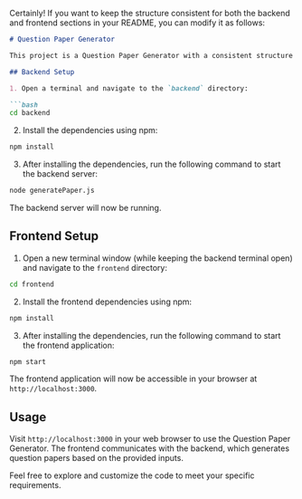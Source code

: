 Certainly! If you want to keep the structure consistent for both the backend and frontend sections in your README, you can modify it as follows:

```markdown
# Question Paper Generator

This project is a Question Paper Generator with a consistent structure for both the backend and frontend. Follow the instructions below to set up and run the application.

## Backend Setup

1. Open a terminal and navigate to the `backend` directory:

```bash
cd backend
```

2. Install the dependencies using npm:

```bash
npm install
```

3. After installing the dependencies, run the following command to start the backend server:

```bash
node generatePaper.js
```

The backend server will now be running.

## Frontend Setup

1. Open a new terminal window (while keeping the backend terminal open) and navigate to the `frontend` directory:

```bash
cd frontend
```

2. Install the frontend dependencies using npm:

```bash
npm install
```

3. After installing the dependencies, run the following command to start the frontend application:

```bash
npm start
```

The frontend application will now be accessible in your browser at `http://localhost:3000`.

## Usage

Visit `http://localhost:3000` in your web browser to use the Question Paper Generator. The frontend communicates with the backend, which generates question papers based on the provided inputs.

Feel free to explore and customize the code to meet your specific requirements.
